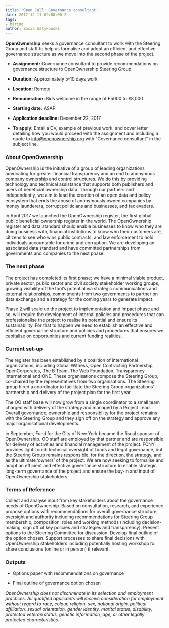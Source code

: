 ```yaml
---
title: 'Open Call: Governance consultant'
date: 2017-12-11 09:08:00 Z
tags:
- hiring
author: Zosia Sztykowski
---
```


**OpenOwnership** seeks a governance consultant to work with the Steering Group and staff to help us formalise and adopt an efficient and effective governance structure as we move into the second phase of the project.

* **Assignment:** Governance consultant to provide recommendations on governance structure to OpenOwnership Steering Group

* **Duration:** Approximately 5-10 days work

* **Location:** Remote

* **Remuneration:** Bids welcome in the range of £5000 to £8,000

* **Starting date:** ASAP

* **Application deadline:** December 22, 2017

* **To apply:**  Email a CV, example of previous work, and cover letter detailing how you would proceed with the assignment and including a quote to info@openownership.org with "Governance consultant" in the subject line.

### About OpenOwnership

OpenOwnership is the initiative of a group of leading organizations advocating for greater financial transparency and an end to anonymous company ownership and control structures. We do this by providing technology and technical assistance that supports both publishers and users of beneficial ownership data. Through our partners and independently, we aim to lead the creation of an open data and policy ecosystem that ends the abuse of anonymously owned companies by money launderers, corrupt politicians and businesses, and tax evaders.

In April 2017 we launched the OpenOwnership register, the first global public beneficial ownership register in the world. The OpenOwnership register and data standard should enable businesses to know who they are doing business with, financial institutions to know who their customers are, citizens to see who wins public contracts, and law enforcement to hold individuals accountable for crime and corruption. We are developing an associated data standard and have committed partnerships from governments and companies to the next phase.

### The next phase

The project has completed its first phase; we have a minimal viable product, private sector, public sector and civil society stakeholder working groups, growing visibility of the tool’s potential via strategic communications and external relationships, commitments from two governments to partner on data exchange and a strategy for the coming years to generate impact.

Phase 2 will scale up the project to implementation and impact phase and so, will require the development of internal policies and procedures that can professionalise the project to realise its potential and ensure its sustainability. For that to happen we need to establish an effective and efficient governance structure and policies and procedures that ensures we capitalise on opportunities and current funding realities.

### Current set-up

The register has been established by a coalition of international organizations, including Global Witness, Open Contracting Partnership, OpenCorporates, The B Team, The Web Foundation, Transparency International and ONE. These organisations compose the Steering Group, co-chaired by the representatives from two organisations. The Steering group hired a coordinator to facilitate the Steering Group organizations’ partnership and delivery of the project plan for the first year.

The OO staff base will now grow from a single coordinator to a small team charged with delivery of the strategy and managed by a Project Lead. Overall governance, ownership and responsibility for the project remains with the Steering Group and they sign off on the strategy and approve any major organisational developments.

In September, Fund for the City of New York became the fiscal sponsor of OpenOwnership. OO staff are employed by that partner and are responsible for delivery of activities and financial management of the project. FCNY provides light-touch technical oversight of funds and legal governance, but the Steering Group remains responsible, for the direction, the strategy, and as the ultimate ‘owners’ of the project. We are now seeking to formalise and adopt an efficient and effective governance structure to enable strategic long-term governance of the project and ensure the buy-in and input of OpenOwnership stakeholders.

### Terms of Reference

Collect and analyse input from key stakeholders about the governance needs of OpenOwnership.
Based on consultation, research, and experience propose options with recommendations for overall governance structure, oversight and authority including  recommendations for Steering Group membership, composition, roles and working methods (including decision-making, sign off of key policies and strategies and transparency).
Present options to the Steering Committee for discussion.
Develop final outline of the option chosen.
Support processes to share final decisions with OpenOwnership stakeholders including potentially hosting workshop to share conclusions (online or in person) if relevant.

### Outputs

* Options paper with recommendations on governance

* Final outline of governance option chosen

*OpenOwnership does not discriminate in its selection and employment practices. All qualified applicants will receive consideration for employment without regard to race, colour, religion, sex, national origin, political affiliation, sexual orientation, gender identity, marital status, disability, protected veteran status, genetic information, age, or other legally protected characteristics.*
